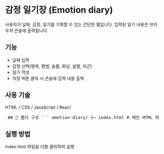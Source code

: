 # 감정 일기장 (Emotion diary)
사용자가 날짜, 감정, 일기를 기록할 수 있는 간단한 웹입니다. 입력된 일기 내용은 브라우저 콘솔에 출력됩니다. 

## 기능
- 날짜 입력
- 감정 선택(행복, 평범, 슬픔, 화남, 설렘, 피곤)
- 일기 작성
- 저장 버튼 클릭 시 콘솔에 입력 내용 출력
  
## 사용 기술
HTML / CSS / JavaScript / React

<pre> ## 📂 폴더 구조 ``` emotion-diary/ ├─ index.html # 메인 HTML 파일 ├─ style.css # 스타일 파일 ├─ main.js # JavaScript 기능 └─ README.md # 프로젝트 소개 문서 ``` </pre>

## 실행 방법
index.html 파일을 더블 클릭하여 실행
